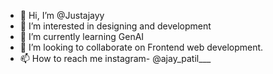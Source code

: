 - 👋 Hi, I’m @Justajayy
- 👀 I’m interested in designing and development
- 🌱 I’m currently learning GenAI
- 💞️ I’m looking to collaborate on Frontend web development.
- 📫 How to reach me instagram- @ajay_patil___

<!---
Justajayy/Justajayy is a ✨ special ✨ repository because its `README.md` (this file) appears on your GitHub profile.
You can click the Preview link to take a look at your changes.
--->
